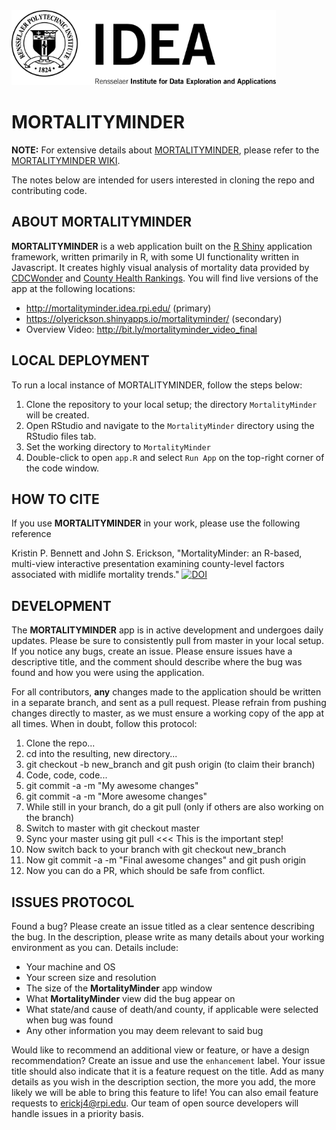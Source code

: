 <img src="www/IDEA_logo_500.png"  height="120"/>

# MORTALITYMINDER

**NOTE:** For extensive details about [MORTALITYMINDER](https://mortalityminder.idea.rpi.edu/), please refer to the [MORTALITYMINDER WIKI](https://github.com/TheRensselaerIDEA/MortalityMinder/wiki).

The notes below are intended for users interested in cloning the repo and contributing code. 

## ABOUT MORTALITYMINDER
**MORTALITYMINDER** is a web application built on the [R Shiny](https://shiny.rstudio.com/) application framework, written primarily in R, with some UI functionality written in Javascript. It creates highly visual analysis of mortality data provided by [CDCWonder](https://wonder.cdc.gov/) and [County Health Rankings](http://www.countyhealthrankings.org/). You will find live versions of the app at the following locations:
* http://mortalityminder.idea.rpi.edu/ (primary)
* https://olyerickson.shinyapps.io/mortalityminder/ (secondary)
* Overview Video: http://bit.ly/mortalityminder_video_final

## LOCAL DEPLOYMENT
To run a local instance of MORTALITYMINDER, follow the steps below:

1. Clone the repository to your local setup; the directory `MortalityMinder` will be created.
2. Open RStudio and navigate to the `MortalityMinder` directory using the RStudio files tab.
3. Set the working directory to `MortalityMinder`
4. Double-click to open `app.R` and select `Run App` on the top-right corner of the code window.

## HOW TO CITE
If you use **MORTALITYMINDER** in your work, please use the following reference

Kristin P. Bennett and John S. Erickson, "MortalityMinder: an R-based, multi-view interactive presentation examining county-level factors associated with midlife mortality trends." [![DOI](https://zenodo.org/badge/197430685.svg)](https://zenodo.org/badge/latestdoi/197430685)

## DEVELOPMENT
The **MORTALITYMINDER** app is in active development and undergoes daily updates. Please be sure to consistently pull from master in your local setup. If you notice any bugs, create an issue. Please ensure issues have a descriptive title, and the comment should describe where the bug was found and how you were using the application. 

For all contributors, **any** changes made to the application should be written in a separate branch, and sent as a pull request. Please refrain from pushing changes directly to master, as we must ensure a working copy of the app at all times. When in doubt, follow this protocol:

1. Clone the repo...
2. cd into the resulting, new directory...
3. git checkout -b new_branch and git push origin (to claim their branch)
4. Code, code, code...
5. git commit -a -m "My awesome changes"
6. git commit -a -m "More awesome changes"
7. While still in your branch, do a git pull (only if others are also working on the branch)
8. Switch to master with git checkout master
9. Sync your master using git pull  <<< This is the important step!
10. Now switch back to your branch with git checkout new_branch
11. Now git commit -a -m "Final awesome changes" and git push origin
12. Now you can do a PR, which should be safe from conflict.

## ISSUES PROTOCOL
Found a bug? Please create an issue titled as a clear sentence describing the bug. In the description, please write as many details about your working environment as you can. Details include:
* Your machine and OS
* Your screen size and resolution
* The size of the **MortalityMinder** app window
* What **MortalityMinder** view did the bug appear on
* What state/and cause of death/and county, if applicable were selected when bug was found
* Any other information you may deem relevant to said bug

Would like to recommend an additional view or feature, or have a design recommendation? Create an issue and use the `enhancement` label. Your issue title should also indicate that it is a feature request on the title. Add as many details as you wish in the description section, the more you add, the more likely we will be able to bring this feature to life! You can also email feature requests to [erickj4@rpi.edu](mailto:erickj4@rpi.edu). Our team of open source developers will handle issues in a priority basis.
